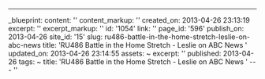---
_blueprint:
  content: ''
  content_markup: ''
  created_on: 2013-04-26 23:13:19
  excerpt: ''
  excerpt_markup: ''
  id: '1054'
  link: ''
  page_id: '596'
  publish_on: 2013-04-26
  site_id: '15'
  slug: ru486-battle-in-the-home-stretch-leslie-on-abc-news
  title: 'RU486 Battle in the Home Stretch - Leslie on ABC News '
  updated_on: 2013-04-26 23:14:55
assets: ~
excerpt: ''
published: 2013-04-26
tags: ~
title: 'RU486 Battle in the Home Stretch - Leslie on ABC News '
--- ''
